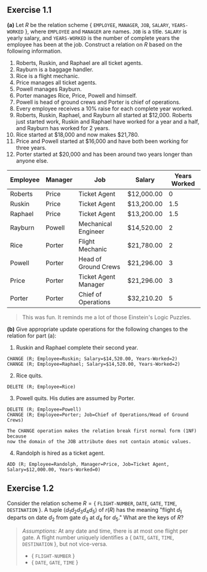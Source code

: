 ## Exercise 1.1

**(a)** Let $R$ be the relation scheme $\{$ `EMPLOYEE`, `MANAGER`, `JOB`, `SALARY`,
`YEARS-WORKED` $\}$, where `EMPLOYEE` and `MANAGER` are names. `JOB` is a title.
`SALARY` is yearly salary, and `YEARS-WORKED` is the number of complete years
the employee has been at the job. Construct a relation on $R$ based on the
following information.

1. Roberts, Ruskin, and Raphael are all ticket agents.
2. Rayburn is a baggage handler.
3. Rice is a flight mechanic.
4. Price manages all ticket agents.
5. Powell manages Rayburn.
6. Porter manages Rice, Price, Powell and himself.
7. Powell is head of ground crews and Porter is chief of operations.
8. Every employee receives a 10% raise for each complete year worked.
9. Roberts, Ruskin, Raphael, and Rayburn all started at $12,000. Roberts just
   started work, Ruskin and Raphael have worked for a year and a half, and
   Rayburn has worked for 2 years.
10. Rice started at $18,000 and now makes $21,780.
11. Price and Powell started at $16,000 and have both been working for three
	years.
12. Porter started at $20,000 and has been around two years longer than anyone
	else.

| Employee | Manager | Job                  | Salary     | Years Worked |
| ---      | ---     | ---                  | ---        | ---          |
| Roberts  | Price   | Ticket Agent         | $12,000.00 | 0            |
| Ruskin   | Price   | Ticket Agent         | $13,200.00 | 1.5          |
| Raphael  | Price   | Ticket Agent         | $13,200.00 | 1.5          |
| Rayburn  | Powell  | Mechanical Engineer  | $14,520.00 | 2            |
| Rice     | Porter  | Flight Mechanic      | $21,780.00 | 2            |
| Powell   | Porter  | Head of Ground Crews | $21,296.00 | 3            |
| Price    | Porter  | Ticket Agent Manager | $21,296.00 | 3            |
| Porter   | Porter  | Chief of Operations  | $32,210.20 | 5            |

> This was fun. It reminds me a lot of those Einstein's Logic Puzzles.

**(b)** Give appropriate update operations for the following changes to the
relation for part (a):

1. Ruskin and Raphael complete their second year.

```
CHANGE (R; Employee=Ruskin; Salary=$14,520.00, Years-Worked=2)
CHANGE (R; Employee=Raphael; Salary=$14,520.00, Years-Worked=2)
```

2. Rice quits.

```
DELETE (R; Employee=Rice)
```

3. Powell quits. His duties are assumed by Porter.

```
DELETE (R; Employee=Powell)
CHANGE (R; Employee=Porter; Job=Chief of Operations/Head of Ground Crews)

The CHANGE operation makes the relation break first normal form (1NF) because
now the domain of the JOB attribute does not contain atomic values.
```

4. Randolph is hired as a ticket agent.

```
ADD (R; Employee=Randolph, Manager=Price, Job=Ticket Agent, Salary=$12,000.00, Years-Worked=0)
```

## Exercise 1.2

Consider the relation scheme $R = \{$ `FLIGHT-NUMBER`, `DATE`, `GATE`, `TIME`,
`DESTINATION` $\}$. A tuple $\langle d_1 d_2 d_3 d_4 d_5 \rangle$ of $r(R)$ has
the meaning "flight $d_1$ departs on date $d_2$ from gate $d_3$ at $d_4$ for
$d_5$." What are the keys of $R$?

> *Assumptions:* At any date and time, there is at most one flight per gate. A
> flight number uniquely identifies a $\{$ `DATE`, `GATE`, `TIME`,
> `DESTINATION` $\}$, but not vice-versa.
>
> - $\{$ `FLIGHT-NUMBER` $\}$
> - $\{$ `DATE`, `GATE`, `TIME` $\}$

